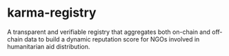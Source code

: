 # karma-registry
A transparent and verifiable registry that aggregates both on-chain and off-chain data to build a dynamic reputation score for NGOs involved in humanitarian aid distribution.
